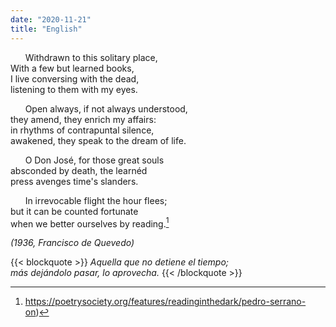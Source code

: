 ```yaml
---
date: "2020-11-21"
title: "English"
---
```



&nbsp; &nbsp; &nbsp; Withdrawn to this solitary place,  
With a few but learned books,  
I live conversing with the dead,  
listening to them with my eyes.

&nbsp; &nbsp; &nbsp; Open always, if not always understood,  
they amend, they enrich my affairs:  
in rhythms of contrapuntal silence,  
awakened, they speak to the dream of life.  

&nbsp; &nbsp; &nbsp; O Don José, for those great souls  
absconded by death, the learnéd  
press avenges time's slanders.  

&nbsp; &nbsp; &nbsp; In irrevocable flight the hour flees;  
but it can be counted fortunate  
when we better ourselves by reading.[^Johnson]

_(1936, Francisco de Quevedo)_
  
  
{{< blockquote >}}
_Aquella que no detiene el tiempo;  
más dejándolo pasar, lo aprovecha._
{{< /blockquote >}}

[^Johnson]: https://poetrysociety.org/features/readinginthedark/pedro-serrano-on)